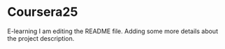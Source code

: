 # Coursera25
E-learning
I am editing the README file. Adding some more details about the project description.
